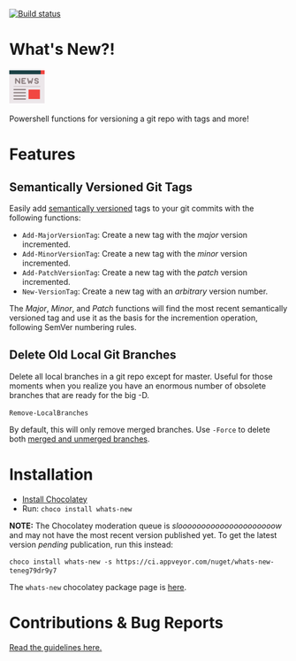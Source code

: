 [![Build status](https://ci.appveyor.com/api/projects/status/rsvlu24m8jdxdbql?svg=true)](https://ci.appveyor.com/project/refactorsaurusrex/whats-new)

# What's New?!

![whats-new](/whats-new.png) 

Powershell functions for versioning a git repo with tags and more!

# Features

## Semantically Versioned Git Tags

Easily add [semantically versioned](https://semver.org/) tags to your git commits with the following functions:

- `Add-MajorVersionTag`: Create a new tag with the *major* version incremented.
- `Add-MinorVersionTag`: Create a new tag with the *minor* version incremented.
- `Add-PatchVersionTag`: Create a new tag with the *patch* version incremented.
- `New-VersionTag`: Create a new tag with an *arbitrary* version number.

The *Major*, *Minor*, and *Patch* functions will find the most recent semantically versioned tag and use it as the basis for the incremention operation, following SemVer numbering rules. 

## Delete Old Local Git Branches

Delete all local branches in a git repo except for master. Useful for those moments when you realize you have an enormous number of obsolete branches that are ready for the big -D.

`Remove-LocalBranches`

By default, this will only remove merged branches. Use `-Force` to delete both [merged and unmerged branches](https://git-scm.com/docs/git-branch#git-branch--d).

# Installation

- [Install Chocolatey](https://chocolatey.org/install#installing-chocolatey)
- Run: `choco install whats-new`

**NOTE:** The Chocolatey moderation queue is *slooooooooooooooooooooow* and may not have the most recent version published yet. To get the latest version _pending_ publication, run this instead:

```
choco install whats-new -s https://ci.appveyor.com/nuget/whats-new-teneg79dr9y7
```

The `whats-new` chocolatey package page is [here](https://chocolatey.org/packages/whats-new).

# Contributions & Bug Reports

[Read the guidelines here.](/CONTRIBUTING.MD) 
